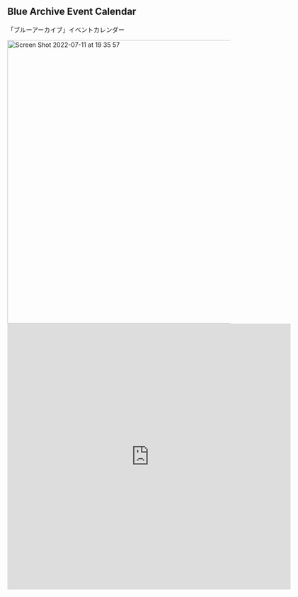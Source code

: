 ## Blue Archive Event Calendar

「ブルーアーカイブ」イベントカレンダー

<img width="640" alt="Screen Shot 2022-07-11 at 19 35 57" src="https://user-images.githubusercontent.com/3864286/178246137-3e7faacb-2bef-4f6f-96f1-3d31292bafa6.png">

<iframe src="https://calendar.google.com/calendar/embed?src=c_s21vfhecppph095g7b3n63iu00%40group.calendar.google.com" style="border: 0" width="640" height="600" frameborder="0" scrolling="no"></iframe>
